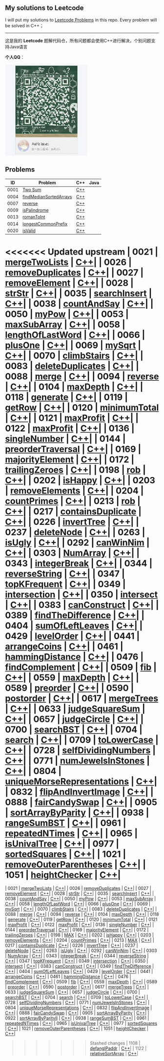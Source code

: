 ## My solutions to Leetcode

I will put my solutions to [Leetcode Problems](https://leetcode.com/problemset/all/) in this repo. Every problem will be solved in C++；

---

这是我的 **Leetcode** 题解代码仓，所有问题都会使用C++进行解决，个别问题支持Java语言

**个人QQ**：

<img src=https://github.com/MappleTT/LeetCode/blob/master/qq.jpg  width=270px height=300px >

## Problems

| ID| Problem| C++ | Java |
| --- | --- | --- | --- |
| 0001 | [Two Sum](https://leetcode-cn.com/problems/two-sum/) | [C++](https://github.com/MappleTT/LeetCode/blob/master/0001-Two-Sun/main.cpp)|
| 0004 | [findMedianSortedArrays](https://leetcode-cn.com/problems/median-of-two-sorted-arrays/) | [C++](https://github.com/MappleTT/LeetCode/blob/master/0004-findMedianSortedArrays/main.cpp)|
| 0007 | [reverse](https://leetcode-cn.com/problems/reverse-integer/) | [C++](https://github.com/MappleTT/LeetCode/blob/master/0007-reverse/main.cpp)|
| 0009 | [isPalindrome](https://leetcode-cn.com/problems/palindrome-number/) | [C++](https://github.com/MappleTT/LeetCode/blob/master/0009-isPalindrome/main.cpp)|
| 0013 | [romanToInt](https://leetcode-cn.com/problems/roman-to-integer/) | [C++](https://github.com/MappleTT/LeetCode/blob/master/0013-romanToInt/main.cpp)|
| 0014 | [longestCommonPrefix](https://leetcode-cn.com/problems/longest-common-prefix/) | [C++](https://github.com/MappleTT/LeetCode/blob/master/0014-longestCommonPrefix/main.cpp)|
| 0020 | [isValid](https://leetcode-cn.com/problems/valid-parentheses/) | [C++](https://github.com/MappleTT/LeetCode/blob/master/0020-isValid/main.cpp)|
<<<<<<< Updated upstream
| 0021 | [mergeTwoLists](https://leetcode-cn.com/problems/merge-two-sorted-lists/) | [C++](https://github.com/MappleTT/LeetCode/blob/master/0021-mergeTwoLists/main.cpp)|
| 0026 | [removeDuplicates](https://leetcode-cn.com/problems/remove-duplicates-from-sorted-array/) | [C++](https://github.com/MappleTT/LeetCode/blob/master/0026-removeDuplicates/main.cpp)|
| 0027 | [removeElement](https://leetcode-cn.com/problems/remove-element/) | [C++](https://github.com/MappleTT/LeetCode/blob/master/0027-removeElement/main.cpp)|
| 0028 | [strStr](https://leetcode-cn.com/problems/implement-strstr/) | [C++](https://github.com/MappleTT/LeetCode/blob/master/0028-strStr/main.cpp)|
| 0035 | [searchInsert](https://leetcode-cn.com/problems/search-insert-position/) | [C++](https://github.com/MappleTT/LeetCode/blob/master/0035-searchInsert/main.cpp)|
| 0038 | [countAndSay](https://leetcode-cn.com/problems/count-and-say/) | [C++](https://github.com/MappleTT/LeetCode/blob/master/0038-countAndSay/main.cpp)|
| 0050 | [myPow](https://leetcode-cn.com/problems/powx-n/) | [C++](https://github.com/MappleTT/LeetCode/blob/master/0050-myPow/main.cpp)|
| 0053 | [maxSubArray](https://leetcode-cn.com/problems/maximum-subarray/) | [C++](https://github.com/MappleTT/LeetCode/blob/master/0053-maxSubArray/main.cpp)|
| 0058 | [lengthOfLastWord](https://leetcode-cn.com/problems/length-of-last-word/) | [C++](https://github.com/MappleTT/LeetCode/blob/master/0058-lengthOfLastWord/main.cpp)|
| 0066 | [plusOne](https://leetcode-cn.com/problems/plus-one/) | [C++](https://github.com/MappleTT/LeetCode/blob/master/0066-plusOne/main.cpp)|
| 0069 | [mySqrt](https://leetcode-cn.com/problems/sqrtx/) | [C++](https://github.com/MappleTT/LeetCode/blob/master/0069-mySqrt/main.cpp)|
| 0070 | [climbStairs](https://leetcode-cn.com/problems/climbing-stairs/) | [C++](https://github.com/MappleTT/LeetCode/blob/master/0070-climbStairs/main.cpp)|
| 0083 | [deleteDuplicates](https://leetcode-cn.com/problems/remove-duplicates-from-sorted-list/) | [C++](https://github.com/MappleTT/LeetCode/blob/master/0083-deleteDuplicates/main.cpp)|
| 0088 | [merge](https://leetcode-cn.com/problems/merge-sorted-array/) | [C++](https://github.com/MappleTT/LeetCode/blob/master/0088-merge/main.cpp)|
| 0094 | [reverse](https://leetcode-cn.com/problems/binary-tree-inorder-traversal/) | [C++](https://github.com/MappleTT/LeetCode/blob/master/0094-inorderTraversal/main.cpp)|
| 0104 | [maxDepth](https://leetcode-cn.com/problems/maximum-depth-of-binary-tree/) | [C++](https://github.com/MappleTT/LeetCode/blob/master/0104-maxDepth/main.cpp)|
| 0118 | [generate](https://leetcode-cn.com/problems/pascals-triangle/) | [C++](https://github.com/MappleTT/LeetCode/blob/master/0118-generate/main.cpp)|
| 0119 | [getRow](https://leetcode-cn.com/problems/pascals-triangle-ii/) | [C++](https://github.com/MappleTT/LeetCode/blob/master/0119-getRow/main.cpp)|
| 0120 | [minimumTotal](https://leetcode-cn.com/problems/triangle/) | [C++](https://github.com/MappleTT/LeetCode/blob/master/0120-minimumTotal/main.cpp)|
| 0121 | [maxProfit](https://leetcode-cn.com/problems/best-time-to-buy-and-sell-stock/) | [C++](https://github.com/MappleTT/LeetCode/blob/master/0121-maxProfit/main.cpp)|
| 0122 | [maxProfit](https://leetcode-cn.com/problems/best-time-to-buy-and-sell-stock-ii/) | [C++](https://github.com/MappleTT/LeetCode/blob/master/0122-maxProfit/main.cpp)|
| 0136 | [singleNumber](https://leetcode-cn.com/problems/single-number/) | [C++](https://github.com/MappleTT/LeetCode/blob/master/0136-singleNumber/main.cpp)|
| 0144 | [preorderTraversal](https://leetcode-cn.com/problems/binary-tree-preorder-traversal/) | [C++](https://github.com/MappleTT/LeetCode/blob/master/0144-preorderTraversal/main.cpp)|
| 0169 | [majorityElement](https://leetcode-cn.com/problems/majority-element/) | [C++](https://github.com/MappleTT/LeetCode/blob/master/0169-majorityElement/main.cpp)|
| 0172 | [trailingZeroes](https://leetcode-cn.com/problems/factorial-trailing-zeroes/) | [C++](https://github.com/MappleTT/LeetCode/blob/master/0172-trailingZeroes/main.cpp)|
| 0198 | [rob](https://leetcode-cn.com/problems/house-robber/) | [C++](https://github.com/MappleTT/LeetCode/blob/master/0198-MAX/main.cpp)|
| 0202 | [isHappy](https://leetcode-cn.com/problems/happy-number/) | [C++](https://github.com/MappleTT/LeetCode/blob/master/0202-isHappy/main.cpp)|
| 0203 | [removeElements](https://leetcode-cn.com/problems/remove-linked-list-elements/) | [C++](https://github.com/MappleTT/LeetCode/blob/master/0203-removeElements/main.cpp)|
| 0204 | [countPrimes](https://leetcode-cn.com/problems/count-primes/) | [C++](https://github.com/MappleTT/LeetCode/blob/master/0204-countPrimes/main.cpp)|
| 0213 | [rob](https://leetcode-cn.com/problems/house-robber-ii/) | [C++](https://github.com/MappleTT/LeetCode/blob/master/0213-MAX/main.cpp)|
| 0217 | [containsDuplicate](https://leetcode-cn.com/problems/contains-duplicate/) | [C++](https://github.com/MappleTT/LeetCode/blob/master/0217-containsDuplicate/main.cpp)|
| 0226 | [invertTree](https://leetcode-cn.com/problems/invert-binary-tree/) | [C++](https://github.com/MappleTT/LeetCode/blob/master/0226-invertTree/main.cpp)|
| 0237 | [deleteNode](https://leetcode-cn.com/problems/delete-node-in-a-linked-list/) | [C++](https://github.com/MappleTT/LeetCode/blob/master/0237-deleteNode/main.cpp)|
| 0263 | [isUgly](https://leetcode-cn.com/problems/ugly-number/) | [C++](https://github.com/MappleTT/LeetCode/blob/master/0263-isUgly/main.cpp)|
| 0292 | [canWinNim](https://leetcode-cn.com/problems/nim-game/) | [C++](https://github.com/MappleTT/LeetCode/blob/master/0292-canWinNim/main.cpp)|
| 0303 | [NumArray](https://leetcode-cn.com/problems/range-sum-query-immutable/) | [C++](https://github.com/MappleTT/LeetCode/blob/master/0303-NumArray/main.cpp)|
| 0343 | [integerBreak](https://leetcode-cn.com/problems/integer-break/) | [C++](https://github.com/MappleTT/LeetCode/blob/master/0343-integerBreak/main.cpp)|
| 0344 | [reverseString](https://leetcode-cn.com/problems/reverse-string/) | [C++](https://github.com/MappleTT/LeetCode/blob/master/0344-reverseString/main.cpp)|
| 0347 | [topKFrequent](https://leetcode-cn.com/problems/top-k-frequent-elements/) | [C++](https://github.com/MappleTT/LeetCode/blob/master/0347-topKFrequent/main.cpp)|
| 0349 | [intersection](https://leetcode-cn.com/problems/intersection-of-two-arrays/) | [C++](https://github.com/MappleTT/LeetCode/blob/master/0349-intersection/main.cpp)|
| 0350 | [intersect](https://leetcode-cn.com/problems/intersection-of-two-arrays-ii/) | [C++](https://github.com/MappleTT/LeetCode/blob/master/0350-intersect/main.cpp)|
| 0383 | [canConstruct](https://leetcode-cn.com/problems/ransom-note/) | [C++](https://github.com/MappleTT/LeetCode/blob/master/0383-canConstruct/main.cpp)|
| 0389 | [findTheDifference](https://leetcode-cn.com/problems/find-the-difference/) | [C++](https://github.com/MappleTT/LeetCode/blob/master/0389-findTheDifference/main.cpp)|
| 0404 | [sumOfLeftLeaves](https://leetcode-cn.com/problems/sum-of-left-leaves/) | [C++](https://github.com/MappleTT/LeetCode/blob/master/0404-sumOfLeftLeaves/main.cpp)|
| 0429 | [levelOrder](https://leetcode-cn.com/problems/n-ary-tree-level-order-traversal/) | [C++](https://github.com/MappleTT/LeetCode/blob/master/0429-levelOrder/main.cpp)|
| 0441 | [arrangeCoins](https://leetcode-cn.com/problems/arranging-coins/) | [C++](https://github.com/MappleTT/LeetCode/blob/master/0441-arrangeCoins/main.cpp)|
| 0461 | [hammingDistance](https://leetcode-cn.com/problems/hamming-distance/) | [C++](https://github.com/MappleTT/LeetCode/blob/master/0461-hammingDistance/main.cpp)|
| 0476 | [findComplement](https://leetcode-cn.com/problems/number-complement/) | [C++](https://github.com/MappleTT/LeetCode/blob/master/0476-findComplement/main.cpp)|
| 0509 | [fib](https://leetcode-cn.com/problems/fibonacci-number/) | [C++](https://github.com/MappleTT/LeetCode/blob/master/0509-fib/main.cpp)|
| 0559 | [maxDepth](https://leetcode-cn.com/problems/maximum-depth-of-n-ary-tree/) | [C++](https://github.com/MappleTT/LeetCode/blob/master/0559-maxDepth/main.cpp)|
| 0589 | [preorder](https://leetcode-cn.com/problems/n-ary-tree-preorder-traversal/) | [C++](https://github.com/MappleTT/LeetCode/blob/master/0589-preorder/main.cpp)|
| 0590 | [postorder](https://leetcode-cn.com/problems/n-ary-tree-postorder-traversal/) | [C++](https://github.com/MappleTT/LeetCode/blob/master/0590-postorder/main.cpp)|
| 0617 | [mergeTrees](https://leetcode-cn.com/problems/merge-two-binary-trees/) | [C++](https://github.com/MappleTT/LeetCode/blob/master/0617-mergeTrees/main.cpp)|
| 0633 | [judgeSquareSum](https://leetcode-cn.com/problems/sum-of-square-numbers/) | [C++](https://github.com/MappleTT/LeetCode/blob/master/0633-judgeSquareSum/main.cpp)|
| 0657 | [judgeCircle](https://leetcode-cn.com/problems/robot-return-to-origin/) | [C++](https://github.com/MappleTT/LeetCode/blob/master/0657-judgeCircle/main.cpp)|
| 0700 | [searchBST](https://leetcode-cn.com/problems/search-in-a-binary-search-tree/) | [C++](https://github.com/MappleTT/LeetCode/blob/master/0700-searchBST/main.cpp)|
| 0704 | [search](https://leetcode-cn.com/problems/binary-search/) | [C++](https://github.com/MappleTT/LeetCode/blob/master/0704-search/main.cpp)|
| 0709 | [toLowerCase](https://leetcode-cn.com/problems/to-lower-case/) | [C++](https://github.com/MappleTT/LeetCode/blob/master/0709-toLowerCase/main.cpp)|
| 0728 | [selfDividingNumbers](https://leetcode-cn.com/problems/self-dividing-numbers/) | [C++](https://github.com/MappleTT/LeetCode/blob/master/0728-selfDividingNumbers/main.cpp)|
| 0771 | [numJewelsInStones](https://leetcode-cn.com/problems/jewels-and-stones/) | [C++](https://github.com/MappleTT/LeetCode/blob/master/0771-numJewelsInStones/main.cpp)|
| 0804 | [uniqueMorseRepresentations](https://leetcode-cn.com/problems/unique-morse-code-words/) | [C++](https://github.com/MappleTT/LeetCode/blob/master/0804-uniqueMorseRepresentations/main.cpp)|
| 0832 | [flipAndInvertImage](https://leetcode-cn.com/problems/flipping-an-image/) | [C++](https://github.com/MappleTT/LeetCode/blob/master/0832-flipAndInvertImage/main.cpp)|
| 0888 | [fairCandySwap](https://leetcode-cn.com/problems/fair-candy-swap/) | [C++](https://github.com/MappleTT/LeetCode/blob/master/0888-fairCandySwap/main.cpp)|
| 0905 | [sortArrayByParity](https://leetcode-cn.com/problems/sort-array-by-parity/) | [C++](https://github.com/MappleTT/LeetCode/blob/master/0905-sortArrayByParity/main.cpp)|
| 0938 | [rangeSumBST](https://leetcode-cn.com/problems/range-sum-of-bst/) | [C++](https://github.com/MappleTT/LeetCode/blob/master/0938-rangeSumBST/main.cpp)|
| 0961 | [repeatedNTimes](https://leetcode-cn.com/problems/n-repeated-element-in-size-2n-array/) | [C++](https://github.com/MappleTT/LeetCode/blob/master/0961-repeatedNTimes/main.cpp)|
| 0965 | [isUnivalTree](https://leetcode-cn.com/problems/univalued-binary-tree/) | [C++](https://github.com/MappleTT/LeetCode/blob/master/0965-isUnivalTree/main.cpp)|
| 0977 | [sortedSquares](https://leetcode-cn.com/problems/squares-of-a-sorted-array/) | [C++](https://github.com/MappleTT/LeetCode/blob/master/0977-sortedSquares/main.cpp)|
| 1021 | [removeOuterParentheses](https://leetcode-cn.com/problems/remove-outermost-parentheses/) | [C++](https://github.com/MappleTT/LeetCode/blob/master/1021-removeOuterParentheses/main.cpp)|
| 1051 | [heightChecker](https://leetcode-cn.com/problems/height-checker/) | [C++](https://github.com/MappleTT/LeetCode/blob/master/1051-heightChecker/main.cpp)|
=======
| 0021 | [mergeTwoLists](https://leetcode-cn.com/problems/reverse-integer/) | [C++](https://github.com/MappleTT/LeetCode/blob/master/0021-mergeTwoLists/main.cpp)|
| 0026 | [removeDuplicates](https://leetcode-cn.com/problems/reverse-integer/) | [C++](https://github.com/MappleTT/LeetCode/blob/master/0026-removeDuplicates/main.cpp)|
| 0027 | [removeElement](https://leetcode-cn.com/problems/reverse-integer/) | [C++](https://github.com/MappleTT/LeetCode/blob/master/0027-removeElement/main.cpp)|
| 0028 | [strStr](https://leetcode-cn.com/problems/reverse-integer/) | [C++](https://github.com/MappleTT/LeetCode/blob/master/0028-strStr/main.cpp)|
| 0035 | [searchInsert](https://leetcode-cn.com/problems/reverse-integer/) | [C++](https://github.com/MappleTT/LeetCode/blob/master/0035-searchInsert/main.cpp)|
| 0038 | [countAndSay](https://leetcode-cn.com/problems/reverse-integer/) | [C++](https://github.com/MappleTT/LeetCode/blob/master/0038-countAndSay/main.cpp)|
| 0050 | [myPow](https://leetcode-cn.com/problems/reverse-integer/) | [C++](https://github.com/MappleTT/LeetCode/blob/master/0050-myPow/main.cpp)|
| 0053 | [maxSubArray](https://leetcode-cn.com/problems/reverse-integer/) | [C++](https://github.com/MappleTT/LeetCode/blob/master/0053-maxSubArray/main.cpp)|
| 0058 | [lengthOfLastWord](https://leetcode-cn.com/problems/reverse-integer/) | [C++](https://github.com/MappleTT/LeetCode/blob/master/0058-lengthOfLastWord/main.cpp)|
| 0066 | [plusOne](https://leetcode-cn.com/problems/reverse-integer/) | [C++](https://github.com/MappleTT/LeetCode/blob/master/0066-plusOne/main.cpp)|
| 0069 | [mySqrt](https://leetcode-cn.com/problems/reverse-integer/) | [C++](https://github.com/MappleTT/LeetCode/blob/master/0069-mySqrt/main.cpp)|
| 0070 | [climbStairs](https://leetcode-cn.com/problems/reverse-integer/) | [C++](https://github.com/MappleTT/LeetCode/blob/master/0070-climbStairs/main.cpp)|
| 0083 | [deleteDuplicates](https://leetcode-cn.com/problems/reverse-integer/) | [C++](https://github.com/MappleTT/LeetCode/blob/master/0083-deleteDuplicates/main.cpp)|
| 0088 | [merge](https://leetcode-cn.com/problems/reverse-integer/) | [C++](https://github.com/MappleTT/LeetCode/blob/master/0088-merge/main.cpp)|
| 0094 | [reverse](https://leetcode-cn.com/problems/reverse-integer/) | [C++](https://github.com/MappleTT/LeetCode/blob/master/0094-inorderTraversal/main.cpp)|
| 0104 | [maxDepth](https://leetcode-cn.com/problems/reverse-integer/) | [C++](https://github.com/MappleTT/LeetCode/blob/master/0104-maxDepth/main.cpp)|
| 0118 | [generate](https://leetcode-cn.com/problems/reverse-integer/) | [C++](https://github.com/MappleTT/LeetCode/blob/master/0118-generate/main.cpp)|
| 0119 | [getRow](https://leetcode-cn.com/problems/reverse-integer/) | [C++](https://github.com/MappleTT/LeetCode/blob/master/0119-getRow/main.cpp)|
| 0120 | [minimumTotal](https://leetcode-cn.com/problems/reverse-integer/) | [C++](https://github.com/MappleTT/LeetCode/blob/master/0120-minimumTotal/main.cpp)|
| 0121 | [maxProfit](https://leetcode-cn.com/problems/reverse-integer/) | [C++](https://github.com/MappleTT/LeetCode/blob/master/0121-maxProfit/main.cpp)|
| 0122 | [maxProfit](https://leetcode-cn.com/problems/reverse-integer/) | [C++](https://github.com/MappleTT/LeetCode/blob/master/0122-maxProfit/main.cpp)|
| 0136 | [singleNumber](https://leetcode-cn.com/problems/reverse-integer/) | [C++](https://github.com/MappleTT/LeetCode/blob/master/0136-singleNumber/main.cpp)|
| 0144 | [preorderTraversal](https://leetcode-cn.com/problems/reverse-integer/) | [C++](https://github.com/MappleTT/LeetCode/blob/master/0144-preorderTraversal/main.cpp)|
| 0169 | [majorityElement](https://leetcode-cn.com/problems/reverse-integer/) | [C++](https://github.com/MappleTT/LeetCode/blob/master/0169-majorityElement/main.cpp)|
| 0172 | [trailingZeroes](https://leetcode-cn.com/problems/reverse-integer/) | [C++](https://github.com/MappleTT/LeetCode/blob/master/0172-trailingZeroes/main.cpp)|
| 0198 | [MAX](https://leetcode-cn.com/problems/reverse-integer/) | [C++](https://github.com/MappleTT/LeetCode/blob/master/0198-MAX/main.cpp)|
| 0202 | [isHappy](https://leetcode-cn.com/problems/reverse-integer/) | [C++](https://github.com/MappleTT/LeetCode/blob/master/0202-isHappy/main.cpp)|
| 0203 | [removeElements](https://leetcode-cn.com/problems/reverse-integer/) | [C++](https://github.com/MappleTT/LeetCode/blob/master/0203-removeElements/main.cpp)|
| 0204 | [countPrimes](https://leetcode-cn.com/problems/reverse-integer/) | [C++](https://github.com/MappleTT/LeetCode/blob/master/0204-countPrimes/main.cpp)|
| 0213 | [MAX](https://leetcode-cn.com/problems/reverse-integer/) | [C++](https://github.com/MappleTT/LeetCode/blob/master/213-MAX/main.cpp)|
| 0217 | [containsDuplicate](https://leetcode-cn.com/problems/reverse-integer/) | [C++](https://github.com/MappleTT/LeetCode/blob/master/0217-containsDuplicate/main.cpp)|
| 0226 | [invertTree](https://leetcode-cn.com/problems/reverse-integer/) | [C++](https://github.com/MappleTT/LeetCode/blob/master/0226-invertTree/main.cpp)|
| 0237 | [deleteNode](https://leetcode-cn.com/problems/reverse-integer/) | [C++](https://github.com/MappleTT/LeetCode/blob/master/0237-deleteNode/main.cpp)|
| 0263 | [isUgly](https://leetcode-cn.com/problems/reverse-integer/) | [C++](https://github.com/MappleTT/LeetCode/blob/master/0263-isUgly/main.cpp)|
| 0292 | [canWinNim](https://leetcode-cn.com/problems/reverse-integer/) | [C++](https://github.com/MappleTT/LeetCode/blob/master/0292-canWinNim/main.cpp)|
| 0303 | [NumArray](https://leetcode-cn.com/problems/reverse-integer/) | [C++](https://github.com/MappleTT/LeetCode/blob/master/0303-NumArray/main.cpp)|
| 0343 | [integerBreak](https://leetcode-cn.com/problems/reverse-integer/) | [C++](https://github.com/MappleTT/LeetCode/blob/master/0343-integerBreak/main.cpp)|
| 0344 | [reverseString](https://leetcode-cn.com/problems/reverse-integer/) | [C++](https://github.com/MappleTT/LeetCode/blob/master/0344-reverseString/main.cpp)|
| 0347 | [topKFrequent](https://leetcode-cn.com/problems/reverse-integer/) | [C++](https://github.com/MappleTT/LeetCode/blob/master/0347-topKFrequent/main.cpp)|
| 0349 | [intersection](https://leetcode-cn.com/problems/reverse-integer/) | [C++](https://github.com/MappleTT/LeetCode/blob/master/0349-intersection/main.cpp)|
| 0350 | [intersect](https://leetcode-cn.com/problems/reverse-integer/) | [C++](https://github.com/MappleTT/LeetCode/blob/master/0350-intersect/main.cpp)|
| 0383 | [canConstruct](https://leetcode-cn.com/problems/reverse-integer/) | [C++](https://github.com/MappleTT/LeetCode/blob/master/0383-canConstruct/main.cpp)|
| 0349 | [findTheDifference](https://leetcode-cn.com/problems/reverse-integer/) | [C++](https://github.com/MappleTT/LeetCode/blob/master/0389-findTheDifference/main.cpp)|
| 0404 | [sumOfLeftLeaves](https://leetcode-cn.com/problems/reverse-integer/) | [C++](https://github.com/MappleTT/LeetCode/blob/master/0404-sumOfLeftLeaves/main.cpp)|
| 0429 | [levelOrder](https://leetcode-cn.com/problems/reverse-integer/) | [C++](https://github.com/MappleTT/LeetCode/blob/master/0429-levelOrder/main.cpp)|
| 0441 | [arrangeCoins](https://leetcode-cn.com/problems/reverse-integer/) | [C++](https://github.com/MappleTT/LeetCode/blob/master/0441-arrangeCoins/main.cpp)|
| 0461 | [hammingDistance](https://leetcode-cn.com/problems/reverse-integer/) | [C++](https://github.com/MappleTT/LeetCode/blob/master/0461-hammingDistance/main.cpp)|
| 0476 | [findComplement](https://leetcode-cn.com/problems/reverse-integer/) | [C++](https://github.com/MappleTT/LeetCode/blob/master/0476-findComplement/main.cpp)|
| 0509 | [fib](https://leetcode-cn.com/problems/reverse-integer/) | [C++](https://github.com/MappleTT/LeetCode/blob/master/0509-fib/main.cpp)|
| 0559 | [maxDepth](https://leetcode-cn.com/problems/reverse-integer/) | [C++](https://github.com/MappleTT/LeetCode/blob/master/0559-maxDepth/main.cpp)|
| 0589 | [preorder](https://leetcode-cn.com/problems/reverse-integer/) | [C++](https://github.com/MappleTT/LeetCode/blob/master/0589-preorder/main.cpp)|
| 0590 | [postorder](https://leetcode-cn.com/problems/reverse-integer/) | [C++](https://github.com/MappleTT/LeetCode/blob/master/0590-postorder/main.cpp)|
| 0617 | [mergeTrees](https://leetcode-cn.com/problems/reverse-integer/) | [C++](https://github.com/MappleTT/LeetCode/blob/master/0617-mergeTrees/main.cpp)|
| 0633 | [judgeSquareSum](https://leetcode-cn.com/problems/reverse-integer/) | [C++](https://github.com/MappleTT/LeetCode/blob/master/0633-judgeSquareSum/main.cpp)|
| 0657 | [judgeCircle](https://leetcode-cn.com/problems/reverse-integer/) | [C++](https://github.com/MappleTT/LeetCode/blob/master/0357-judgeCircle/main.cpp)|
| 0700 | [searchBST](https://leetcode-cn.com/problems/reverse-integer/) | [C++](https://github.com/MappleTT/LeetCode/blob/master/0700-searchBST/main.cpp)|
| 0704 | [search](https://leetcode-cn.com/problems/reverse-integer/) | [C++](https://github.com/MappleTT/LeetCode/blob/master/0704-search/main.cpp)|
| 0709 | [toLowerCase](https://leetcode-cn.com/problems/reverse-integer/) | [C++](https://github.com/MappleTT/LeetCode/blob/master/0709-toLowerCase/main.cpp)|
| 0728 | [selfDividingNumbers](https://leetcode-cn.com/problems/reverse-integer/) | [C++](https://github.com/MappleTT/LeetCode/blob/master/0728-selfDividingNumbers/main.cpp)|
| 0771 | [numJewelsInStones](https://leetcode-cn.com/problems/reverse-integer/) | [C++](https://github.com/MappleTT/LeetCode/blob/master/0771-numJewelsInStones/main.cpp)|
| 0804 | [uniqueMorseRepresentations](https://leetcode-cn.com/problems/reverse-integer/) | [C++](https://github.com/MappleTT/LeetCode/blob/master/0804-uniqueMorseRepresentations/main.cpp)|
| 0832 | [flipAndInvertImage](https://leetcode-cn.com/problems/reverse-integer/) | [C++](https://github.com/MappleTT/LeetCode/blob/master/0832-flipAndInvertImage/main.cpp)|
| 0888 | [fairCandySwap](https://leetcode-cn.com/problems/reverse-integer/) | [C++](https://github.com/MappleTT/LeetCode/blob/master/0888-fairCandySwap/main.cpp)|
| 0905 | [sortArrayByParity](https://leetcode-cn.com/problems/reverse-integer/) | [C++](https://github.com/MappleTT/LeetCode/blob/master/0905-sortArrayByParity/main.cpp)|
| 0922 | [sortArrayByParityII](https://leetcode-cn.com/problems/sort-array-by-parity-ii/submissions/) | [C++](https://github.com/MappleTT/LeetCode/blob/master/0922-sortArrayByParityII/main.cpp)|
| 0938 | [rangeSumBST](https://leetcode-cn.com/problems/reverse-integer/) | [C++](https://github.com/MappleTT/LeetCode/blob/master/0938-rangeSumBST/main.cpp)|
| 0961 | [repeatedNTimes](https://leetcode-cn.com/problems/reverse-integer/) | [C++](https://github.com/MappleTT/LeetCode/blob/master/0961-repeatedNTimes/main.cpp)|
| 0965 | [isUnivalTree](https://leetcode-cn.com/problems/reverse-integer/) | [C++](https://github.com/MappleTT/LeetCode/blob/master/0965-isUnivalTree/main.cpp)|
| 0977 | [sortedSquares](https://leetcode-cn.com/problems/reverse-integer/) | [C++](https://github.com/MappleTT/LeetCode/blob/master/0977-sortedSquares/main.cpp)|
| 1021 | [removeOuterParentheses](https://leetcode-cn.com/problems/reverse-integer/) | [C++](https://github.com/MappleTT/LeetCode/blob/master/1021-removeOuterParentheses/main.cpp)|
| 1051 | [heightChecker](https://leetcode-cn.com/problems/reverse-integer/) | [C++](https://github.com/MappleTT/LeetCode/blob/master/1051-heightChecker/main.cpp)|
>>>>>>> Stashed changes
| 1108 | [defangIPaddr](https://leetcode-cn.com/problems/defanging-an-ip-address/) | [C++](https://github.com/MappleTT/LeetCode/blob/master/1108-defangIPaddr/main.cpp)|
| 1122 | [relativeSortArray](https://leetcode-cn.com/problems/relative-sort-array/) | [C++](https://github.com/MappleTT/LeetCode/blob/master/1122-relativeSortArray/main.cpp)|



